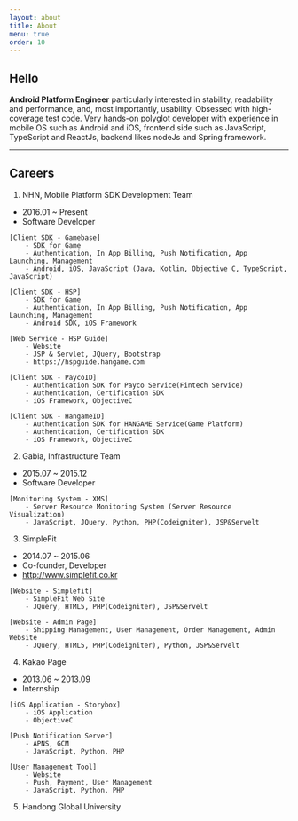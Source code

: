 ```yaml
---
layout: about
title: About
menu: true
order: 10
---
```


## Hello

**Android Platform Engineer** particularly interested in stability, readability and performance, and, most importantly, usability. 
Obsessed with high-coverage test code. 
Very hands-on polyglot developer with experience in mobile OS such as Android and iOS, frontend side such as JavaScript, TypeScript and ReactJs, backend likes nodeJs and Spring framework.


---

## Careers

1. NHN, Mobile Platform SDK Development Team
- 2016.01 ~ Present
- Software Developer

```
[Client SDK - Gamebase]
    - SDK for Game
    - Authentication, In App Billing, Push Notification, App Launching, Management
    - Android, iOS, JavaScript (Java, Kotlin, Objective C, TypeScript, JavaScript)

[Client SDK - HSP]
    - SDK for Game
    - Authentication, In App Billing, Push Notification, App Launching, Management
    - Android SDK, iOS Framework

[Web Service - HSP Guide]
    - Website
    - JSP & Servlet, JQuery, Bootstrap
    - https://hspguide.hangame.com

[Client SDK - PaycoID]
    - Authentication SDK for Payco Service(Fintech Service)
    - Authentication, Certification SDK
    - iOS Framework, ObjectiveC

[Client SDK - HangameID]
    - Authentication SDK for HANGAME Service(Game Platform)
    - Authentication, Certification SDK
    - iOS Framework, ObjectiveC
```


2. Gabia, Infrastructure Team
- 2015.07 ~ 2015.12
- Software Developer

```
[Monitoring System - XMS]
    - Server Resource Monitoring System (Server Resource Visualization)
    - JavaScript, JQuery, Python, PHP(Codeigniter), JSP&Servelt
```


3. SimpleFit
- 2014.07 ~ 2015.06
- Co-founder, Developer
- http://www.simplefit.co.kr

```
[Website - Simplefit]
    - SimpleFit Web Site
    - JQuery, HTML5, PHP(Codeigniter), JSP&Servelt

[Website - Admin Page]
    - Shipping Management, User Management, Order Management, Admin Website
    - JQuery, HTML5, PHP(Codeigniter), Python, JSP&Servelt
```


4. Kakao Page
- 2013.06 ~ 2013.09
- Internship

```
[iOS Application - Storybox]
    - iOS Application
    - ObjectiveC

[Push Notification Server]
    - APNS, GCM
    - JavaScript, Python, PHP

[User Management Tool]
    - Website
    - Push, Payment, User Management
    - JavaScript, Python, PHP
```


5. Handong Global University

